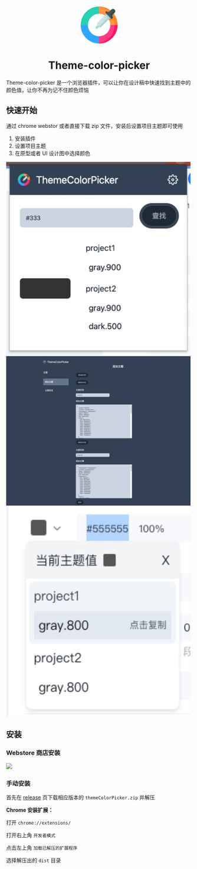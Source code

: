 <p align="center">
    <img src="./public/img/icon_128.png" alt="themeColorPicker" weight="100px" height="100px">
    <h1 align="center">Theme-color-picker</h1>
</p>

Theme-color-picker 是一个浏览器插件，可以让你在设计稿中快速找到主题中的颜色值，让你不再为记不住颜色烦恼

## 快速开始

通过 chrome webstor 或者直接下载 zip 文件，安装后设置项目主题即可使用

1. 安装插件
2. 设置项目主题
3. 在原型或者 UI 设计图中选择颜色

<!-- <img src="./images/20230509-145141.jpg" alt="example1" height="200px"> -->

<img src="./images/20230510-101257.jpg" alt="themeColorPickerDemo1" width="500px">

<img src="./images/20230510-101305.jpg" alt="themeColorPickerDemo2" width="500px">

<img src="./images/20230509-145141.jpg" alt="themeColorPickerDemo3" width="500px">

## 安装

### Webstore 商店安装

<a href="#"><img src="https://raw.githubusercontent.com/alrra/browser-logos/master/src/chrome/chrome_128x128.png" width="48" /></a>

### 手动安装

首先在 [release](https://github.com/yuhang1995/theme-color-picker/releases) 页下载相应版本的 `themeColorPicker.zip` 并解压

**Chrome 安装扩展：**

打开 `chrome://extensions/`

打开右上角 `开发者模式`

点击左上角 `加载已解压的扩展程序`

选择解压出的 `dist` 目录
